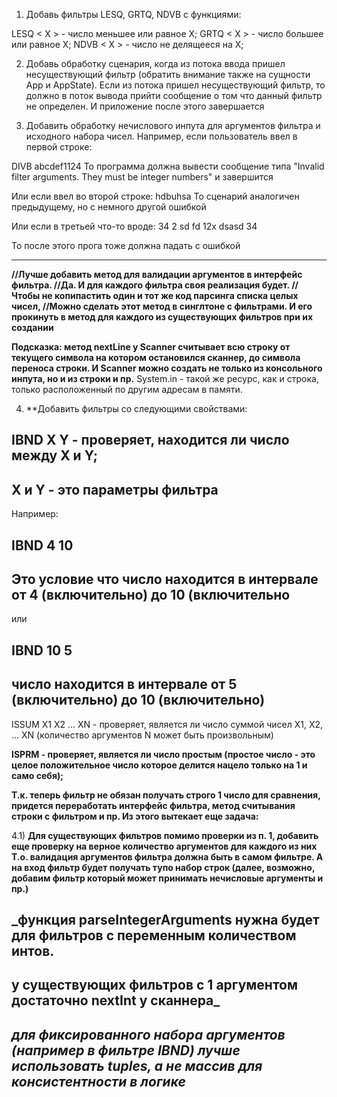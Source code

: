 1) Добавь фильтры LESQ, GRTQ, NDVB с функциями:

LESQ < X > - число меньшее или равное X;
GRTQ < X > - число большее или равное X;
NDVB < X > - число не делящееся на X;

2) Добавь обработку сценария, когда из потока ввода пришел несуществующий фильтр
(обратить внимание также на сущности App и AppState).
Если из потока пришел несуществующий фильтр,
то должно в поток вывода прийти сообщение о том что данный фильтр не определен.
И приложение после этого завершается

3) Добавить обработку нечислового инпута для аргументов фильтра и исходного набора чисел.
Например, если пользователь ввел в первой строке:

DIVB abcdef1124
То программа должна вывести сообщение типа "Invalid filter arguments. They must be integer numbers" и завершится

Или если ввел во второй строке:
hdbuhsa
То сценарий аналогичен предыдущему, но с немного другой ошибкой

Или если в третьей что-то вроде:
34 2 sd fd 12x dsasd 34

То после этого прога тоже должна падать с ошибкой

_____________________________________________________________________________


**//Лучше добавить метод для валидации аргументов в интерфейс фильтра.
//Да. И для каждого фильтра своя реализация будет.
//Чтобы не копипастить один и тот же код парсинга списка целых чисел,
//Можно сделать этот метод  в синглтоне с фильтрами. И его прокинуть в метод для каждого из существующих фильтров при их создании**


**Подсказка: метод nextLine у Scanner считывает всю строку от текущего символа на котором остановился сканнер,
до символа переноса строки.
И Scanner можно создать не только из консольного инпута, но и из строки и пр.**
System.in - такой же ресурс, как и строка, только расположенный по другим адресам в памяти.


4) **Добавить фильтры со следующими свойствами:
## IBND X Y - проверяет, находится ли число между X и Y;
## X и Y - это параметры фильтра
Например:
## IBND 4 10
## Это условие что число находится в интервале от 4 (включительно) до 10 (включительно
или
## IBND 10 5
число находится в интервале от 5 (включительно) до 10 (включительно)
--
ISSUM X1 X2 ... XN - проверяет, является ли число суммой чисел X1, X2, ... XN (количество аргументов N может быть произвольным)


**ISPRM - проверяет, является ли число простым (простое число - это целое положительное число которое делится нацело только на 1 и само себя);**

**Т.к. теперь фильтр не обязан получать строго 1 число для сравнения,
придется переработать интерфейс фильтра, метод считывания строки с фильтром и пр. Из этого вытекает еще задача:**

4.1) **Для существующих фильтров помимо проверки из п. 1, добавить еще проверку на верное количество аргументов для каждого из них
Т.о. валидация аргументов фильтра должна быть в самом фильтре.
А на вход фильтр будет получать тупо набор строк (далее, возможно,
добавим фильтр который может принимать нечисловые аргументы и пр.)**


## _функция parseIntegerArguments нужна будет для фильтров с переменным количеством интов.
## у существующих фильтров с 1 аргументом достаточно nextInt у сканнера_

## _для фиксированного набора аргументов (например в фильтре IBND) лучше использовать tuples, а не массив для консистентности в логике_
